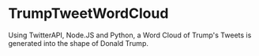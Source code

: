 # TrumpTweetWordCloud
Using TwitterAPI, Node.JS and Python, a Word Cloud of Trump's Tweets is generated into the shape of Donald Trump.
